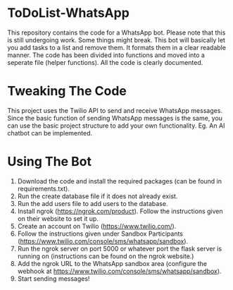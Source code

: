 # ToDoList-WhatsApp
This repository contains the code for a WhatsApp bot. Please note that this is still undergoing work. Some things might break. This bot will basically let you add tasks to a list and remove them. It formats them in a clear readable manner. The code has been divided into functions and moved into a seperate file (helper functions). All the code is clearly documented.

# Tweaking The Code
This project uses the Twilio API to send and receive WhatsApp messages. Since the basic function of sending WhatsApp messages is the same, you can use the basic project structure to add your own functionality. Eg. An AI chatbot can be implemented.

# Using The Bot
1. Download the code and install the required packages (can be found in requirements.txt).
2. Run the create database file if it does not already exist.
3. Run the add users file to add users to the database.
4. Install ngrok (https://ngrok.com/product). Follow the instructions given on their website to set it up.
5. Create an account on Twilio (https://www.twilio.com/).
6. Follow the instructions given under Sandbox Participants (https://www.twilio.com/console/sms/whatsapp/sandbox).
7. Run the ngrok server on port 5000 or whatever port the flask server is running on (instructions can be found on the ngrok website.)
8. Add the ngrok URL to the WhatsApp sandbox area (configure the webhook at https://www.twilio.com/console/sms/whatsapp/sandbox).
9. Start sending messages!
